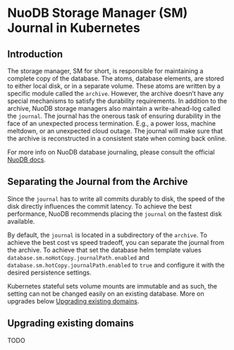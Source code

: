 # NuoDB Storage Manager (SM) Journal in Kubernetes

## Introduction

The storage manager, SM for short, is responsible for maintaining a complete copy of the database.
The atoms, database elements, are stored to either local disk, or in a separate volume.
These atoms are written by a specific module called the `archive`.
However, the archive doesn’t have any special mechanisms to satisfy the durability requirements.
In addition to the archive, NuoDB storage managers also maintain a write-ahead-log called the `journal`.
The journal has the onerous task of ensuring durability in the face of an unexpected process termination.
E.g., a power loss, machine meltdown, or an unexpected cloud outage.
The journal will make sure that the archive is reconstructed in a consistent state when coming back online.

For more info on NuoDB database journaling, please consult the official [NuoDB docs](https://doc.nuodb.com/nuodb/latest/database-administration/about-database-journaling/).

## Separating the Journal from the Archive

Since the `journal` has to write all commits durably to disk, the speed of the disk directly influences the commit latency.
To achieve the best performance, NuoDB recommends placing the `journal` on the fastest disk available.

By default, the `journal` is located in a subdirectory of the `archive`.
To achieve the best cost vs speed tradeoff, you can separate the journal from the archive.
To achieve that set the database helm template values `database.sm.noHotCopy.journalPath.enabled` and `database.sm.hotCopy.journalPath.enabled` to `true` and configure it with the desired persistence settings.

Kubernetes stateful sets volume mounts are immutable and as such, the setting can not be changed easily on an existing database.
More on upgrades below [Upgrading existing domains](#upgrading-existing-domains).

## Upgrading existing domains
TODO